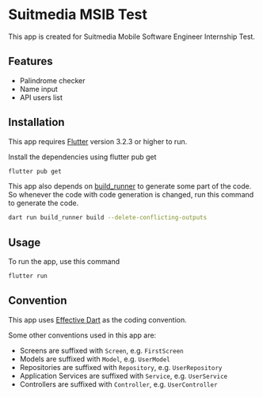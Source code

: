 # Suitmedia MSIB Test

This app is created for Suitmedia Mobile Software Engineer Internship Test.

## Features

- Palindrome checker
- Name input
- API users list


## Installation

This app requires [Flutter](https://flutter.dev/) version 3.2.3 or higher to run.

Install the dependencies using flutter pub get

```sh
flutter pub get
```

This app also depends on [build_runner](https://pub.dev/packages/build_runner) to generate some part of the code. So whenever the code with code generation is changed, run this command to generate the code.

```sh
dart run build_runner build --delete-conflicting-outputs
```

## Usage

To run the app, use this command

```sh
flutter run
```

## Convention

This app uses [Effective Dart](https://dart.dev/guides/language/effective-dart) as the coding convention.

Some other conventions used in this app are:

- Screens are suffixed with `Screen`, e.g. `FirstScreen`
- Models are suffixed with `Model`, e.g. `UserModel`
- Repositories are suffixed with `Repository`, e.g. `UserRepository`
- Application Services are suffixed with `Service`, e.g. `UserService`
- Controllers are suffixed with `Controller`, e.g. `UserController`